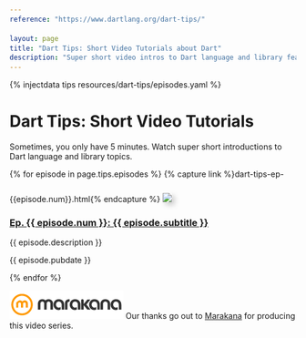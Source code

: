 ```yaml
---
reference: "https://www.dartlang.org/dart-tips/"

layout: page
title: "Dart Tips: Short Video Tutorials about Dart"
description: "Super short video intros to Dart language and library features."
---
```


{% injectdata tips resources/dart-tips/episodes.yaml %}

# Dart Tips: Short Video Tutorials

Sometimes, you only have 5 minutes. Watch super short introductions to
Dart language and library topics.

{% for episode in page.tips.episodes %}
{% capture link %}dart-tips-ep-{{episode.num}}.html{% endcapture %}
<a href="{{ link }}">
  <img style="margin-top:25px; box-shadow: 5px 5px 10px #CCC;" src="{{episode.thumbnail}}">
</a>
<h3><a href="{{ link }}">Ep. {{ episode.num }}: {{ episode.subtitle }}</a></h3>
<p>{{ episode.description }}</p>
<p>{{ episode.pubdate }}</p>
{% endfor %}

<a href="http://marakana.com"><img src="images/marakana-logo.png" alt="Marakana Logo"></a>
Our thanks go out to [Marakana](http://www.marakana.com) for producing this
video series.
